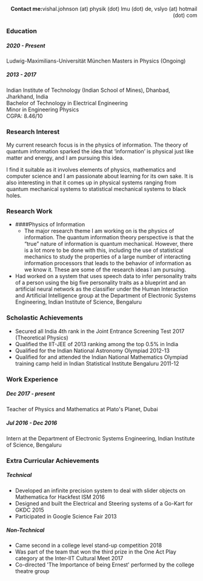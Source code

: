 <p style="text-align: right;"><b>Contact me:</b>vishal.johnson (at) physik (dot) lmu (dot) de, vslyo (at) hotmail (dot) com</p>

### Education
##### 2020 - Present
Ludwig-Maximilians-Universität München
Masters in Physics
(Ongoing)

##### 2013 - 2017
Indian Institute of Technology (Indian School of Mines), Dhanbad, Jharkhand, India  
Bachelor of Technology in Electrical Engineering  
Minor in Engineering Physics  
CGPA: 8.46/10  

### Research Interest
My current research focus is in the physics of information. The theory of quantum information sparked the idea that ‘information’ is physical just like matter and energy, and I am pursuing this idea.

I find it suitable as it involves elements of physics, mathematics and computer science and I am passionate about learning for its own sake. It is also interesting in that it comes up in physical systems ranging from quantum mechanical systems to statistical mechanical systems to black holes.


### Research Work
* ####Physics of Information
  * The major research theme I am working on is the physics of information. The quantum information theory perspective is that the “true” nature of information is quantum mechanical. However, there is a lot more to be done with this, including the use of statistical mechanics to study the properties of a large number of interacting information processors that leads to the behavior of information as we know it. These are some of the research ideas I am pursuing.
* Had worked on a system that uses speech data to infer personality traits of a person using the big five personality traits as a blueprint and an artificial neural network as the classifier under the Human Interaction and Artificial Intelligence group at the Department of Electronic Systems Engineering, Indian Institute of Science, Bengaluru

### Scholastic Achievements
* Secured all India 4th rank in the Joint Entrance Screening Test 2017 (Theoretical Physics)
* Qualified the IIT-JEE of 2013 ranking among the top 0.5% in India
* Qualified for the Indian National Astronomy Olympiad 2012-13
* Qualified for and attended the Indian National Mathematics Olympiad training camp held in Indian Statistical Institute Bengaluru 2011-12

### Work Experience
##### Dec 2017 - present
Teacher of Physics and Mathematics at Plato's Planet, Dubai

##### Jul 2016 - Dec 2016
Intern at the Department of Electronic Systems Engineering, Indian Institute of Science, Bengaluru

### Extra Curricular Achievements
##### Technical
* Developed an infinite precision system to deal with slider objects on Mathematica for Hackfest ISM 2016
* Designed and built the Electrical and Steering systems of a Go-Kart for GKDC 2015
* Participated in Google Science Fair 2013

##### Non-Technical
* Came second in a college level stand-up competition 2018
* Was part of the team that won the third prize in the One Act Play category at the Inter-IIT Cultural Meet 2017
* Co-directed 'The Importance of being Ernest' performed by the college theatre group
